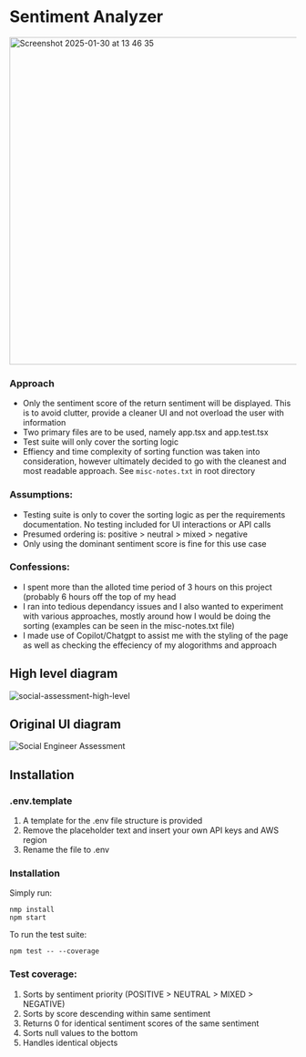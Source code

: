 # Sentiment Analyzer
<img width="575" alt="Screenshot 2025-01-30 at 13 46 35" src="https://github.com/user-attachments/assets/10ba5fa5-7fd0-485c-a1f6-9f03055b039d" />

### Approach
 - Only the sentiment score of the return sentiment will be displayed. This is to avoid clutter, provide a cleaner UI and not overload the user with information
 - Two primary files are to be used, namely app.tsx and app.test.tsx
 - Test suite will only cover the sorting logic
 - Effiency and time complexity of sorting function was taken into consideration, however ultimately decided to go with the cleanest and most readable approach. See `misc-notes.txt` in root directory
### Assumptions:
 - Testing suite is only to cover the sorting logic as per the requirements documentation. No testing included for UI interactions or API calls
 - Presumed ordering is: positive > neutral > mixed > negative
 - Only using the dominant sentiment score is fine for this use case
### Confessions:
 - I spent more than the alloted time period of 3 hours on this project (probably 6 hours off the top of my head
 - I ran into tedious dependancy issues and I also wanted to experiment with various approaches, mostly around how I would be doing the sorting (examples can be seen in the misc-notes.txt file)
 - I made use of Copilot/Chatgpt to assist me with the styling of the page as well as checking the effeciency of my alogorithms and approach

## High level diagram
![social-assessment-high-level](https://github.com/user-attachments/assets/ee506868-9a36-41ef-b81a-707b03ef4c9c)

## Original UI diagram
![Social Engineer Assessment](https://github.com/user-attachments/assets/64a8d4de-9327-4b29-bfcb-4dbdf20ceed0)

## Installation
### .env.template
 1. A template for the .env file structure is provided
 2. Remove the placeholder text and insert your own API keys and AWS region
 3. Rename the file to .env
### Installation
Simply run:

    nmp install
    npm start
To run the test suite:

    npm test -- --coverage
### Test coverage:
1. Sorts by sentiment priority (POSITIVE > NEUTRAL > MIXED > NEGATIVE)
2. Sorts by score descending within same sentiment
3. Returns 0 for identical sentiment scores of the same sentiment
4. Sorts null values to the bottom
5. Handles identical objects
